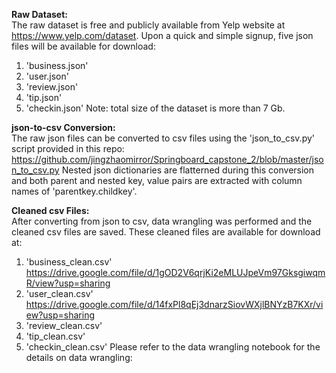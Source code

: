 **Raw Dataset:**<br>
The raw dataset is free and publicly available from Yelp website at https://www.yelp.com/dataset. 
Upon a quick and simple signup, five json files will be available for download: 
  1. 'business.json'
  2. 'user.json'
  3. 'review.json'
  4. 'tip.json'
  5. 'checkin.json'
Note: total size of the dataset is more than 7 Gb. 


**json-to-csv Conversion:**<br>
The raw json files can be converted to csv files using the 'json_to_csv.py' script provided in this repo: 
https://github.com/jingzhaomirror/Springboard_capstone_2/blob/master/json_to_csv.py
Nested json dictionaries are flatterned during this conversion and both parent and nested key, value pairs are extracted with column names of 'parentkey.childkey'. 


**Cleaned csv Files:**<br>
After converting from json to csv, data wrangling was performed and the cleaned csv files are saved. These cleaned files are available for download at: 
  1. 'business_clean.csv' https://drive.google.com/file/d/1gOD2V6qrjKi2eMLUJpeVm97GksgiwqmR/view?usp=sharing
  2. 'user_clean.csv' https://drive.google.com/file/d/14fxPl8qEj3dnarzSiovWXjlBNYzB7KXr/view?usp=sharing
  3. 'review_clean.csv'
  4. 'tip_clean.csv'
  5. 'checkin_clean.csv'
Please refer to the data wrangling notebook for the details on data wrangling: 


